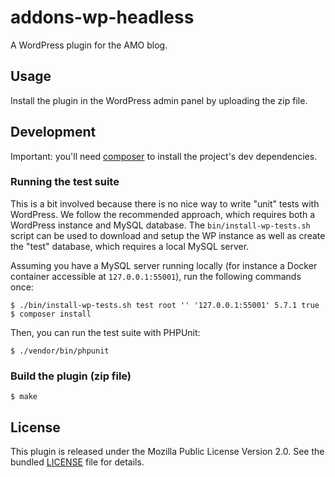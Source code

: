 # addons-wp-headless

A WordPress plugin for the AMO blog.

## Usage

Install the plugin in the WordPress admin panel by uploading the zip file.

## Development

Important: you'll need [composer](https://getcomposer.org/) to install the project's dev dependencies.

### Running the test suite

This is a bit involved because there is no nice way to write "unit" tests with WordPress. We follow the recommended approach, which requires both a WordPress instance and MySQL database. The `bin/install-wp-tests.sh` script can be used to download and setup the WP instance as well as create the "test" database, which requires a local MySQL server.

Assuming you have a MySQL server running locally (for instance a Docker container accessible at `127.0.0.1:55001`), run the following commands once:

```
$ ./bin/install-wp-tests.sh test root '' '127.0.0.1:55001' 5.7.1 true
$ composer install
```

Then, you can run the test suite with PHPUnit:

```
$ ./vendor/bin/phpunit
```

### Build the plugin (zip file)

```
$ make
```

## License

This plugin is released under the Mozilla Public License Version 2.0. See the bundled [LICENSE](./LICENSE.txt) file for details.
